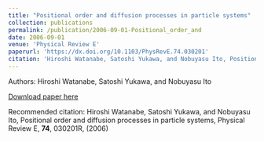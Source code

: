 ```yaml
---
title: "Positional order and diffusion processes in particle systems"
collection: publications
permalink: /publication/2006-09-01-Positional_order_and
date: 2006-09-01
venue: 'Physical Review E'
paperurl: 'https://dx.doi.org/10.1103/PhysRevE.74.030201'
citation: 'Hiroshi Watanabe, Satoshi Yukawa, and Nobuyasu Ito, Positional order and diffusion processes in particle systems, Physical Review E, <b>74</b>, 030201R, (2006)'
---
```


Authors: Hiroshi Watanabe, Satoshi Yukawa, and Nobuyasu Ito


<a href='https://dx.doi.org/10.1103/PhysRevE.74.030201'>Download paper here</a>

Recommended citation: Hiroshi Watanabe, Satoshi Yukawa, and Nobuyasu Ito, Positional order and diffusion processes in particle systems, Physical Review E, <b>74</b>, 030201R, (2006)